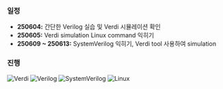 ### 일정  
- **250604:** 간단한 Verilog 실습 및 Verdi 시뮬레이션 확인  
- **250605:** Verdi simulation Linux command 익히기  
- **250609 ~ 250613:** SystemVerilog 익히기, Verdi tool 사용하여 simulation  

### 진행

<p>
  <img src="https://img.shields.io/badge/VCS_Verdi-003366?style=for-the-badge&logoColor=white" alt="Verdi" />
  <img src="https://img.shields.io/badge/Verilog-000000?style=for-the-badge&logoColor=white" alt="Verilog" />
  <img src="https://img.shields.io/badge/SystemVerilog-007ACC?style=for-the-badge&logoColor=white" alt="SystemVerilog" />
  <img src="https://img.shields.io/badge/Linux-FCC624?style=for-the-badge&logo=linux&logoColor=black" alt="Linux" />
</p>
